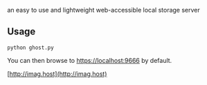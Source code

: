 an easy to use and lightweight web-accessible local storage server

## Usage

```
python ghost.py
```

You can then browse to [https://localhost:9666](https://localhost:9666) by default.

[http://imag.host](http://imag.host)
